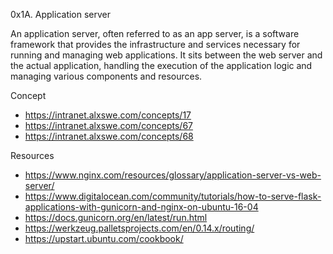 0x1A. Application server

An application server, often referred to as an app server, is a software framework that provides the infrastructure and services necessary for running and managing web applications. It sits between the web server and the actual application, handling the execution of the application logic and managing various components and resources.

Concept
* https://intranet.alxswe.com/concepts/17
* https://intranet.alxswe.com/concepts/67
* https://intranet.alxswe.com/concepts/68 

Resources
* https://www.nginx.com/resources/glossary/application-server-vs-web-server/
* https://www.digitalocean.com/community/tutorials/how-to-serve-flask-applications-with-gunicorn-and-nginx-on-ubuntu-16-04
* https://docs.gunicorn.org/en/latest/run.html
* https://werkzeug.palletsprojects.com/en/0.14.x/routing/
* https://upstart.ubuntu.com/cookbook/
